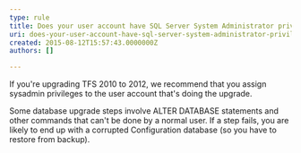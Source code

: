 ```yaml
---
type: rule
title: Does your user account have SQL Server System Administrator privileges in SQL Server?
uri: does-your-user-account-have-sql-server-system-administrator-privileges-in-sql-server
created: 2015-08-12T15:57:43.0000000Z
authors: []

---
```


​If you're upgrading TFS 2010 to 2012, we recommend that you assign sysadmin privileges to the user account that's doing the upgrade.
 
Some database upgrade steps involve ALTER DATABASE statements and other commands that can't be done by a normal user. If a step fails, you are likely to end up with a corrupted Configuration database (so you have to restore from backup).
